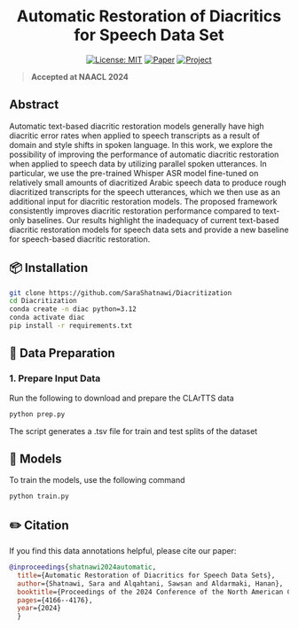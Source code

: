 <h1 align="center"> Automatic Restoration of Diacritics for Speech Data Set </h1>

<div align="center">

[![License: MIT](https://img.shields.io/badge/license-MIT-green)](LICENSE)
[![Paper](https://img.shields.io/badge/Paper-PDF-blue)](https://aclanthology.org/2024.naacl-long.233.pdf)
[![Project](https://img.shields.io/badge/Project-CASA-red)](https://github.com/SaraShatnawi/Diacritization)
</div>


> **Accepted at NAACL 2024**

## Abstract
Automatic text-based diacritic restoration models generally have high diacritic error rates when applied to speech transcripts as a result of domain and style shifts in spoken language. In this work, we explore the possibility of improving the performance of automatic diacritic restoration when applied to speech data by utilizing parallel spoken utterances. In particular, we use the pre-trained Whisper ASR model fine-tuned on relatively small amounts of diacritized Arabic speech data to produce rough diacritized transcripts for the speech utterances, which we then use as an additional input for diacritic restoration models. The proposed framework consistently improves diacritic restoration performance compared to text-only baselines. Our results highlight the inadequacy of current text-based diacritic restoration models for speech data sets and provide a new baseline for speech-based diacritic restoration.


## 📦 Installation

```bash
git clone https://github.com/SaraShatnawi/Diacritization
cd Diacritization
conda create -n diac python=3.12
conda activate diac
pip install -r requirements.txt
```

## 📁 Data Preparation

### 1. Prepare Input Data

Run the following to download and prepare the CLArTTS data

```bash 
python prep.py
```

The script generates a .tsv file for train and test splits of the dataset

## 🧠 Models

To train the models, use the following command
```bash
python train.py 
```

## ✏️ Citation

If you find this data annotations helpful, please cite our paper:

```bibtex
@inproceedings{shatnawi2024automatic,
  title={Automatic Restoration of Diacritics for Speech Data Sets},
  author={Shatnawi, Sara and Alqahtani, Sawsan and Aldarmaki, Hanan},
  booktitle={Proceedings of the 2024 Conference of the North American Chapter of the Association for Computational Linguistics: Human Language Technologies (Volume 1: Long Papers)},
  pages={4166--4176},
  year={2024}
  }
```
